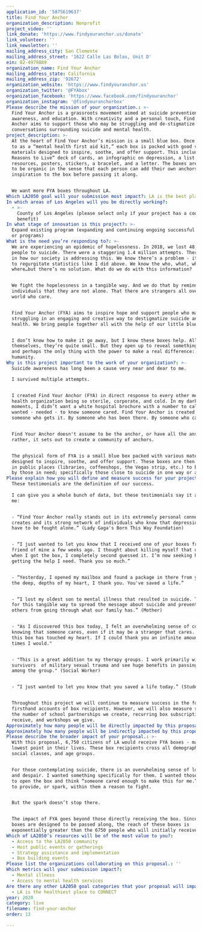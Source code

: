 ```yaml
---
application_id: '5875619637'
title: Find Your Anchor
organization_description: Nonprofit
project_video: ''
link_donate: 'https://www.findyouranchor.us/donate'
link_volunteer: ''
link_newsletter: ''
mailing_address_city: San Clemente
mailing_address_street: '1622 Calle Las Bolas, Unit D'
ein: 82-4979889
organization_name: Find Your Anchor
mailing_address_state: California
mailing_address_zip: '92672'
organization_website: 'https://www.findyouranchor.us'
organization_twitter: '@FYAbox'
organization_facebook: 'https://www.facebook.com/findyouranchor'
organization_instagram: '@findyouranchorbox'
Please describe the mission of your organization.: >-
  Find Your Anchor is a grassroots movement aimed at suicide prevention,
  awareness, and education. With creativity and a personal touch, Find Your
  Anchor aims to support those who may be struggling and de-stigmatize
  conversations surrounding suicide and mental health. 
project_description: >-
  At the heart of Find Your Anchor’s mission is a small blue box. Once referred
  to as a “mental health first aid kit,” each box is packed with good vibes and
  materials designed to inspire, soothe, and offer support. This includes a “52+
  Reasons to Live” deck of cards, an infographic on depression, a list of
  resources, posters, stickers, a bracelet, and a letter. The boxes are intended
  to be organic in the sense that each person can add their own anchors and
  inspiration to the box before passing it along. 


  We want more FYA boxes throughout LA.
Which LA2050 goal will your submission most impact?: LA is the best place to LIVE
In which areas of Los Angeles will you be directly working?:
  - >-
    County of Los Angeles (please select only if your project has a countywide
    benefit)
In what stage of innovation is this project?: >-
  Expand existing program (expanding and continuing ongoing successful projects
  or programs)
What is the need you’re responding to?: >-
  We are experiencing an epidemic of hopelessness. In 2018, we lost 48,344
  people to suicide. There were a staggering 1.4 million attempts. There's a gap
  in how our society is addressing this. We know there’s a problem - it’s easy
  to regurgitate statistics like I did above. We know the who, what, when,
  where…but there’s no solution. What do we do with this information?


  We fight the hopelessness in a tangible way. And we do that by reminding
  individuals that they are not alone. That there are strangers all over the
  world who care.


  Find Your Anchor (FYA) aims to inspire hope and support people who may be
  struggling in an engaging and creative way to destigmatize suicide and mental
  health. We bring people together all with the help of our little blue boxes.


  I don’t know how to make it go away, but I know these boxes help. All by
  themselves, they’re quite small. But they open up to reveal something huge,
  and perhaps the only thing with the power to make a real difference:
  humanity. 
Why is this project important to the work of your organization?: >-
  Suicide awareness has long been a cause very near and dear to me. 

  I survived multiple attempts.


  I created Find Your Anchor (FYA) in direct response to every other mental
  health organization being so sterile, corporate, and cold. In my darkest
  moments, I didn’t want a white hospital brochure with a number to call. I
  wanted - needed - to know someone cared. Find Your Anchor is created by
  someone who gets it. By someone who has been there. By someone who cares.


  Find Your Anchor doesn't assume to be the anchor, or have all the answers,
  rather, it sets out to create a community of anchors.


  The physical form of FYA is a small blue box packed with various materials
  designed to inspire, soothe, and offer support. These boxes are then launched
  in public places (libraries, coffeeshops, the Vegas strip, etc.) to be found
  by those in need; specifically those close to suicide in one way or another.
Please explain how you will define and measure success for your project.: >-
  These testimonials are the definition of our success. 
   
  I can give you a whole bunch of data, but these testimonials say it all for
  me:


  - “Find Your Anchor really stands out in its extremely personal connections it
  creates and its strong network of individuals who know that depression doesn’t
  have to be fought alone.” (Lady Gaga's Born This Way Foundation)


  - “I just wanted to let you know that I received one of your boxes from a dear
  friend of mine a few weeks ago. I thought about killing myself that day and
  when I got the box, I completely second guessed it. I’m now seeking help and
  getting the help I need. Thank you so much.”


  - “Yesterday, I opened my mailbox and found a package in there from you. From
  the deep, depths of my heart, I thank you. You've saved a life.”


  - “I lost my oldest son to mental illness that resulted in suicide. Thank you
  for this tangible way to spread the message about suicide and preventing
  others from going through what our family has.” (Mother)


  - "As I discovered this box today, I felt an overwhelming sense of comfort in
  knowing that someone cares, even if it may be a stranger that cares. Finding
  this box has touched my heart. If I could thank you an infinite amount of
  times I would."


  - "This is a great addition to my therapy groups. I work primarily with female
  survivors  of military sexual trauma and see huge benefits in passing the box
  among the group." (Social Worker)


  - “I just wanted to let you know that you saved a life today.” (Student)


  Throughout this project we will continue to measure success in the form of
  firsthand accounts of box recipients. However, we will also measure success by
  the number of school partnerships we create, recurring box subscriptions we
  receive, and workshops we give. 
Approximately how many people will be directly impacted by this proposal?: '6750'
Approximately how many people will be indirectly impacted by this proposal?: '54000'
Please describe the broader impact of your proposal.: >-
  With this proposal, 6,750 citizens of LA would receive FYA boxes - many at the
  lowest point in their lives. These box recipients cross all demographics,
  social classes, and age groups.


  For those contemplating suicide, there is an overwhelming sense of loneliness
  and despair. I wanted something specifically for them. I wanted those in need
  to open the box and think “someone cared enough to make this for me.” I wanted
  to provide, or spark, within them a reason to fight.


  But the spark doesn’t stop there.


  The impact of FYA goes beyond those directly receiving the box. Since these
  boxes are designed to be passed along, the reach of these boxes is
  exponentially greater than the 6750 people who will initially receive them.
Which of LA2050’s resources will be of the most value to you?:
  - Access to the LA2050 community
  - Host public events or gatherings
  - Strategy assistance and implementation
  - Box building events
Please list the organizations collaborating on this proposal.: ''
Which metrics will your submission impact?:
  - Mental illness
  - Access to mental health services
Are there any other LA2050 goal categories that your proposal will impact?:
  - LA is the healthiest place to CONNECT
year: 2020
category: live
filename: find-your-anchor
order: 13

---
```

